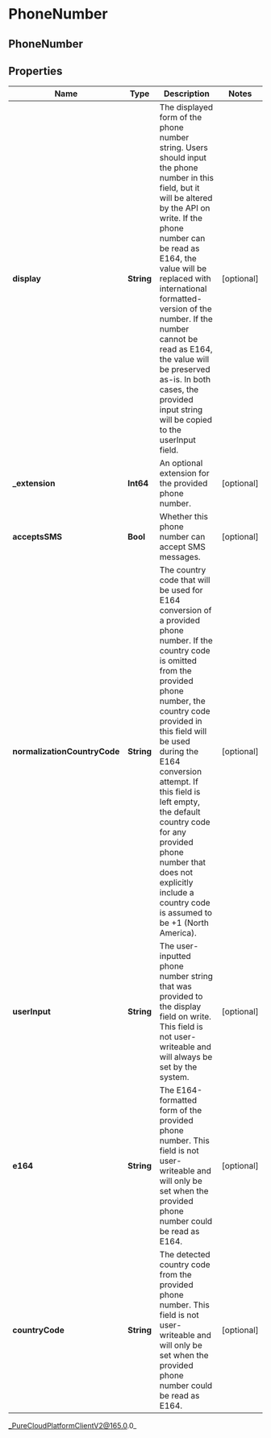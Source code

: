 # PhoneNumber

## PhoneNumber

## Properties

|Name | Type | Description | Notes|
|------------ | ------------- | ------------- | -------------|
| **display** | **String** | The displayed form of the phone number string. Users should input the phone number in this field, but it will be altered by the API on write. If the phone number can be read as E164, the value will be replaced with international formatted-version of the number. If the number cannot be read as E164, the value will be preserved as-is. In both cases, the provided input string will be copied to the userInput field. | [optional] |
| **_extension** | **Int64** | An optional extension for the provided phone number. | [optional] |
| **acceptsSMS** | **Bool** | Whether this phone number can accept SMS messages. | [optional] |
| **normalizationCountryCode** | **String** | The country code that will be used for E164 conversion of a provided phone number. If the country code is omitted from the provided phone number, the country code provided in this field will be used during the E164 conversion attempt. If this field is left empty, the default country code for any provided phone number that does not explicitly include a country code is assumed to be +1 (North America). | [optional] |
| **userInput** | **String** | The user-inputted phone number string that was provided to the display field on write. This field is not user-writeable and will always be set by the system. | [optional] |
| **e164** | **String** | The E164-formatted form of the provided phone number. This field is not user-writeable and will only be set when the provided phone number could be read as E164. | [optional] |
| **countryCode** | **String** | The detected country code from the provided phone number. This field is not user-writeable and will only be set when the provided phone number could be read as E164. | [optional] |



_PureCloudPlatformClientV2@165.0.0_
